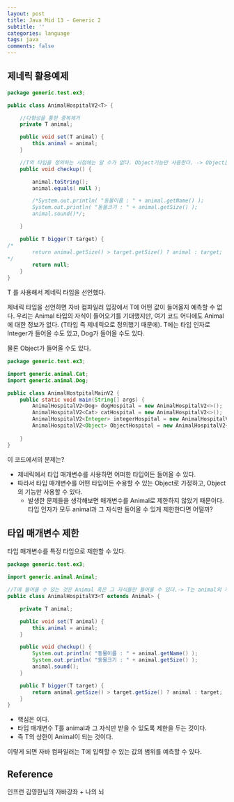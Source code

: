 ```yaml
---
layout: post
title: Java Mid 13 - Generic 2
subtitle: ''
categories: language
tags: java
comments: false
---
```


## 제네릭 활용예제

```java
package generic.test.ex3;

public class AnimalHospitalV2<T> {

    //다형성을 통한 중복제거
    private T animal;

    public void set(T animal) {
        this.animal = animal;
    }

    //T의 타입을 정의하는 시점에는 알 수가 없다. Object기능만 사용한다. -> Object는 모든 객체의 부모
    public void checkup() {

        animal.toString();
        animal.equals( null );

        /*System.out.println( "동물이름 : " + animal.getName() );
        System.out.println( "동물크기 : " + animal.getSize() );
        animal.sound()*/;

    }

    public T bigger(T target) {
/*
        return animal.getSize() > target.getSize() ? animal : target;
*/
        return null;
    }
}
```

T 를 사용해서 제네릭 타입을 선언했다.

제네릭 타입을 선언하면 자바 컴파일러 입장에서 T에 어떤 값이 들어올지 예측할 수 없다. 우리는 Animal 타입의 자식이 들어오기를 기대했지만, 여기 코드 어디에도 Animal에 대한 정보가 없다. (T타입 즉 제네릭으로 정의했기 때문에). T에는 타입 인자로 Integer가 들어올 수도 있고, Dog가 들어올 수도 있다.

물론 Object가 들어올 수도 있다.

```java
package generic.test.ex3;

import generic.animal.Cat;
import generic.animal.Dog;

public class AnimalHostpitalMainV2 {
    public static void main(String[] args) {
        AnimalHospitalV2<Dog> dogHospital = new AnimalHospitalV2<>();
        AnimalHospitalV2<Cat> catHospital = new AnimalHospitalV2<>();
        AnimalHospitalV2<Integer> integerHospital = new AnimalHospitalV2<>();
        AnimalHospitalV2<Object> ObjectHospital = new AnimalHospitalV2<>();
        
    }
}

```

이 코드에서의 문제는?

- 제네릭에서 타입 매개변수를 사용하면 어떠한 타입이든 들어올 수 있다.
- 따라서 타입 매개변수를 어떤 타입이든 수용할 수 있는 Object로 가정하고, Object의 기능만 사용할 수 있다.
    - 발생한 문제들을 생각해보면 매개변수를 Animal로 제한하지 않았기 때문이다. 타입 인자가 모두 animal과 그 자식만 들어올 수 있게 제한한다면 어떨까?

## 타입 매개변수 제한

타입 매개변수를 특정 타입으로 제한할 수 있다.

```java
package generic.test.ex3;

import generic.animal.Animal;

//T에 들어올 수 있는 것은 Animal 혹은 그 자식들만 들어올 수 있다.-> T는 animal의 자식들을 쓸 수 있다.
public class AnimalHospitalV3<T extends Animal> {

    private T animal;

    public void set(T animal) {
        this.animal = animal;
    }

    public void checkup() {
        System.out.println( "동물이름 : " + animal.getName() );
        System.out.println( "동물크기 : " + animal.getSize() );
        animal.sound();
    }

    public T bigger(T target) {
        return animal.getSize() > target.getSize() ? animal : target;
    }
}

```

- 핵심은 <T extends Animal>이다.
- 타입 매개변수 T를 animal과 그 자식만 받을 수 있도록 제한을 두는 것이다.
- 즉 T의 상한이 Animal이 되는 것이다.

이렇게 되면 자바 컴파일러는 T에 입력할 수 있는 값의 범위를 예측할 수 있다.

## Reference

인프런 김영한님의 자바강좌 + 나의 뇌
